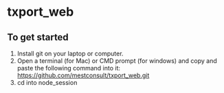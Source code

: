 # txport_web

## To get started

1. Install git on your laptop or computer.
1. Open a terminal (for Mac) or CMD prompt (for windows) and copy and paste the following command into it: https://github.com/mestconsult/txport_web.git
1. cd into node_session
